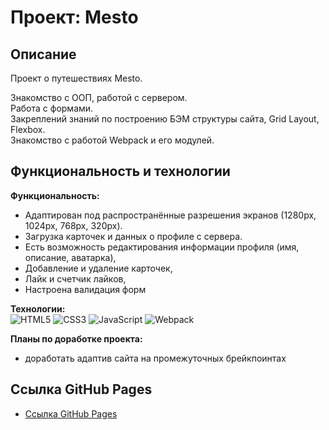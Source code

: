 # Проект: Mesto

Описание
---
Проект о путешествиях Mesto.

Знакомство с ООП, работой с сервером.  
Работа с формами.  
Закреплений знаний по построению БЭМ структуры сайта, Grid Layout, Flexbox.  
Знакомство с работой Webpack и его модулей.  


Функциональность и технологии
---

**Функциональность:**

* Адаптирован под распространённые разрешения экранов (1280px, 1024px, 768px, 320px).
* Загрузка карточек и данных о профиле с сервера.
* Есть возможность редактирования информации профиля (имя, описание, аватарка), 
* Добавление и удаление карточек, 
* Лайк и счетчик лайков,
* Настроена валидация форм

**Технологии:**  
![HTML5](https://img.shields.io/badge/html5-%23E34F26.svg?style=for-the-badge&logo=html5&logoColor=white) ![CSS3](https://img.shields.io/badge/css3-%231572B6.svg?style=for-the-badge&logo=css3&logoColor=white) ![JavaScript](https://img.shields.io/badge/javascript-%23323330.svg?style=for-the-badge&logo=javascript&logoColor=%23F7DF1E) ![Webpack](https://img.shields.io/badge/webpack-%238DD6F9.svg?style=for-the-badge&logo=webpack&logoColor=black)

**Планы по доработке проекта:**
* доработать адаптив сайта на промежуточных брейкпоинтах

Ссылка GitHub Pages
---
* [Ссылка GitHub Pages](https://lanna94.github.io/mesto/)


